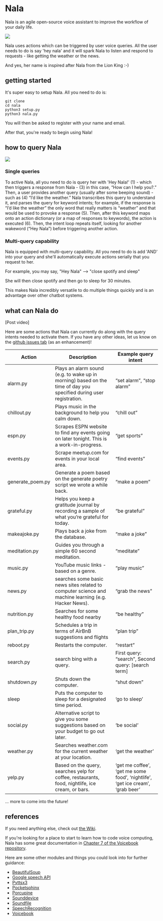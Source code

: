 # Nala

Nala is an agile open-source voice assistant to improve the workflow of your daily life. 

![](https://media.giphy.com/media/VDzVG8lvNRufu/giphy.gif)

Nala uses actions which can be triggered by user voice queries. All the user needs to do is say 'hey nala' and it will spark Nala to listen and respond to requests - like getting the weather or the news.

And yes, her name is inspired after Nala from the Lion King :-) 

## getting started

It's super easy to setup Nala. All you need to do is:

    git clone 
    cd nala
    python3 setup.py
    python3 nala.py
    
You will then be asked to register with your name and email.

After that, you're ready to begin using Nala! 

## how to query Nala

![](https://github.com/jim-schwoebel/nala/blob/master/data/other/Webp.net-gifmaker.gif)

### Single queries 

To active Nala, all you need to do is query her with 'Hey Nala!' (1) - which then triggers a response from Nala - (3) in this case, “How can I help you?.” Then, a user provides another query (usually after some beeping sound) - such as (4) “I’d like the weather.” Nala transcribes this query to understand it, and parses the query for keyword intents; for example, if the response is “I’d like the weather” the only word that really matters is “weather” and that would be used to provoke a response (5). Then, after this keyword maps onto an action dictionary (or a map of responses to keywords), the action is executed (6). Then, the intent loop repeats itself, looking for another wakeword (“Hey Nala”) before triggering another action. 

### Multi-query capability 

Nala is equipped with multi-query capability. All you need to do is add 'AND' into your query and she'll automatically execute actions serially that you request to her. 

For example, you may say, "Hey Nala" --> "close spotify and sleep" 

She will then close spotify and then go to sleep for 30 minutes. 

This makes Nala incredibly versatile to do multiple things quickly and is an advantage over other chatbot systems. 

## what can Nala do

[Post video]

Here are some actions that Nala can currently do along with the query intents needed to activate them. If you have any other ideas, let us know on the [github issues tab](https://github.com/jim-schwoebel/nala/issues) (as an enhancement)! 

| Action  | Description | Example query intent | 
| ------------- | ------------- | ------------- |
| alarm.py | Plays an alarm sound (e.g. to wake up in morning) based on the time of day you specified during user registration. | “set alarm”, “stop alarm” | 
| chillout.py | Plays music in the background to help you calm down.| “chill out” | 
| espn.py | Scrapes ESPN website to find any events going on later tonight. This is a work-in-progress.| “get sports”|
| events.py | Scrape meetup.com for events in your local area. | “find events” | 
| generate_poem.py | Generate a poem based on the generate poetry script we wrote a while back.| “make a poem”| 
| grateful.py | Helps you keep a gratitude journal by recording a sample of what you’re grateful for today. | “be grateful” | 
| makeajoke.py | Plays back a joke from the database. | “make a joke” | 
| meditation.py | Guides you through a simple 60 second meditation.| “meditate” | 
| music.py | YouTube music links - based on a genre. | “play music” | 
| news.py | searches some basic news sites related to computer science and machine learning (e.g. Hacker News). | “grab the news” | 
| nutrition.py | Searches for some healthy food nearby | “be healthy” | 
| plan_trip.py | Schedules a trip in terms of AirBnB suggestions and flights | “plan trip” | 
| reboot.py | Restarts the computer. | “restart” |
| search.py | search bing with a query. | First query: “search”, Second query: [search term] | 
| shutdown.py | Shuts down the computer. | “shut down” |
| sleep |  Puts the computer to sleep for a designated time period. | ‘go to sleep’|
| social.py | Alternative script to give you some suggestions based on your budget to go out later. | ‘be social’|
| weather.py | Searches weather.com for the current weather at your location. | ‘get the weather’|
| yelp.py | Based on the query, searches yelp for coffee, restaurants, food, nightlife, ice cream, or bars. |‘get me coffee’, ‘get me some food’, ‘nightlife’, ‘get ice cream’, ‘grab beer’| 

... more to come into the future! 

## references 

If you need anything else, check out [the Wiki](https://github.com/jim-schwoebel/nala/wiki). 

If you're looking for a place to start to learn how to code voice computing, Nala has some great documentation in [Chapter 7 of the Voicebook repository](https://github.com/jim-schwoebel/voicebook/tree/master/chapter_7_design).

Here are some other modules and things you could look into for further guidance:

* [BeautifulSoup](https://www.crummy.com/software/BeautifulSoup/bs4/doc/)
* [Google speech API](https://cloud.google.com/speech-to-text/docs/)
* [Pyttsx3](https://github.com/nateshmbhat/pyttsx3)
* [Pocketsphinx](https://github.com/cmusphinx/pocketsphinx)
* [Porcupine](https://github.com/Picovoice/Porcupine)
* [Sounddevice](https://python-sounddevice.readthedocs.io/en/0.3.11/)
* [Soundfile](https://github.com/bastibe/SoundFile)
* [SpeechRecognition](https://pypi.org/project/SpeechRecognition/) 
* [Voicebook](https://github.com/jim-schwoebel/voicebook/tree/master)
